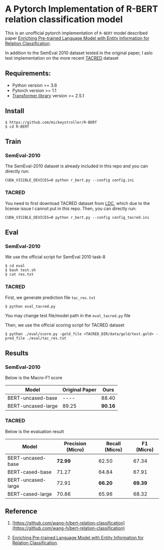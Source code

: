 # A Pytorch Implementation of R-BERT relation classification model

This is an unofficial pytorch implementation of `R-BERT` model described paper [Enriching Pre-trained Language Model with Entity Information for Relation Classification](https://arxiv.org/abs/1905.08284).

In addition to the SemEval 2010 dataset tested in the original paper, I aslo test implementation on the more recent [TACRED](https://nlp.stanford.edu/projects/tacred/) dataset 

## Requirements:
 
- Python version >= 3.6
- Pytorch version >= 1.1
- [Transformer library](https://github.com/huggingface/transformers) version >= 2.5.1

## Install

```
$ https://github.com/mickeystroller/R-BERT
$ cd R-BERT
```

## Train

### SemEval-2010 

The SemEval-2010 dataset is already included in this repo and you can directly run:

```
CUDA_VISIBLE_DEVICES=0 python r_bert.py --config config.ini
```

### TACRED

You need to first download TACRED dataset from [LDC](https://catalog.ldc.upenn.edu/LDC2018T24), which due to the license issue I cannot put in this repo. Then, you can directly run:

```
CUDA_VISIBLE_DEVICES=0 python r_bert.py --config config_tacred.ini
```

## Eval

### SemEval-2010

We use the official script for SemEval 2010 task-8

```
$ cd eval
$ bash test.sh
$ cat res.txt
```

### TACRED

First, we generate prediction file `tac_res.txt` 

```
$ python eval_tacred.py
```

You may change test file/model path in the `eval_tacred.py` file

Then, we use the official scoring script for TACRED dataset

```
$ python ./eval/score.py -gold_file <TACRED_DIR/data/gold/test.gold> -pred_file ./eval/tac_res.txt
```


## Results

### SemEval-2010

Below is the Macro-F1 score

|        Model        | Original Paper |     Ours       |
| ------------------- | -------------- | -------------- |
| BERT-uncased-base   |     ----       |     88.40      |
| BERT-uncased-large  |     89.25      |    **90.16**   |


### TACRED

Below is the evaluation result

|        Model        |  Precision (Micro) | Recall (Micro) | F1 (Micro) |   
| ------------------- | ------------------ | -------------- | ---------- |
| BERT-uncased-base   |    **72.99**       |   62.50        |    67.34   |
| BERT-cased-base     |    71.27           |   64.84        |    67.91   |
| BERT-uncased-large  |    72.91           |   **66.20**    |  **69.39** |
| BERT-cased-large    |    70.86           |   65.96        |    68.32   |



## Reference

1. [https://github.com/wang-h/bert-relation-classification](https://github.com/wang-h/bert-relation-classification)

2. [Enriching Pre-trained Language Model with Entity Information for Relation Classification](https://arxiv.org/abs/1905.08284).
